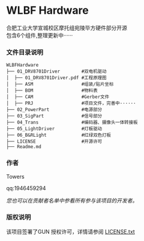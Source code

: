 <!--
 * @Date: 2024-09-03 09:58:07
 * @LastEditors: Towers
 * @LastEditTime: 2024-09-30 22:44:21
-->


# WLBF Hardware

合肥工业大学宣城校区摩托组宛陵毕方硬件部分开源  
包含6个组件,整理更新中······


### 文件目录说明

```
WLBFHardware 
├── 01_DRV8701Driver        #双电机驱动
│  ├── 01_DRV8701Driver.pdf #工程原理图
│  ├── ASM                  #组装/贴片坐标
│  ├── BOM                  #物料表    
│  ├── CAM                  #Gerber文件
│  ├── PRJ                  #项目文件，完善中······
├── 02_PowerPart            #电源部分
├── 03_SigPart              #信号部分
├── 04_Trans                #编码器、摄像头一体转接板
├── 05_LightDriver          #灯板驱动
├── 06_B&RLight             #红绿双色灯板
├── LICENSE                 #开源许可
├── Readme.md

```

### 作者

Towers  

qq:1946459294    

 *您也可以在贡献者名单中参看所有参与该项目的开发者。*

### 版权说明

该项目签署了GUN 授权许可，详情请参阅 [LICENSE.txt](https://github.com/19583/WLBFHardware/blob/main/LICENSE)

